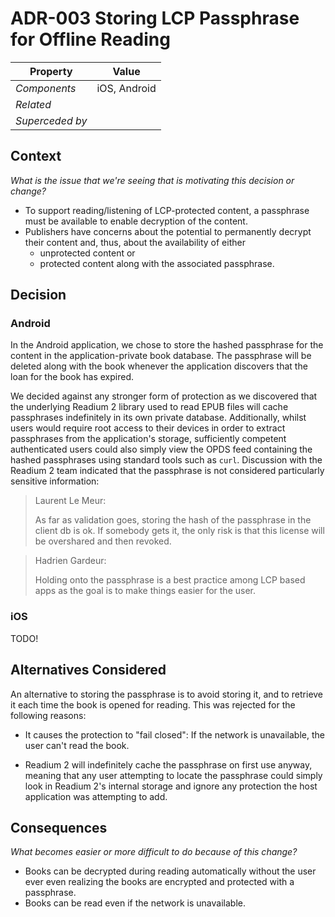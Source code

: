 # ADR-003 Storing LCP Passphrase for Offline Reading

| Property        | Value        |
| --              | --           |
| *Components*    | iOS, Android |
| *Related*       |              |
| *Superceded by* |              |

## Context

*What is the issue that we're seeing that is motivating this decision or change?*

- To support reading/listening of LCP-protected content, a passphrase must be available to enable decryption of the content.
- Publishers have concerns about the potential to permanently decrypt their content and, thus, about the availability of either
    - unprotected content or
    - protected content along with the associated passphrase.

## Decision

### Android

In the Android application, we chose to store the hashed passphrase for the
content in the application-private book database. The passphrase will
be deleted along with the book whenever the application discovers that the
loan for the book has expired.

We decided against any stronger form of protection as we discovered that the
underlying Readium 2 library used to read EPUB files will cache passphrases
indefinitely in its own private database. Additionally, whilst users would
require root access to their devices in order to extract passphrases from
the application's storage, sufficiently competent authenticated users could
also simply view the OPDS feed containing the hashed passphrases using standard
tools such as `curl`. Discussion with the Readium 2 team indicated that the
passphrase is not considered particularly sensitive information:

> Laurent Le Meur:
>
> As far as validation goes, storing the hash of the passphrase in the client
> db is ok. If somebody gets it, the only risk is that this license will be
> overshared and then revoked.

> Hadrien Gardeur:
>
> Holding onto the passphrase is a best practice among LCP based apps as the
> goal is to make things easier for the user.

### iOS

TODO!

## Alternatives Considered

An alternative to storing the passphrase is to avoid storing it, and to
retrieve it each time the book is opened for reading. This was rejected
for the following reasons:

- It causes the protection to "fail closed": If the network is unavailable,
  the user can't read the book.

- Readium 2 will indefinitely cache the passphrase on first use anyway,
  meaning that any user attempting to locate the passphrase could simply
  look in Readium 2's internal storage and ignore any protection the host
  application was attempting to add.

## Consequences

*What becomes easier or more difficult to do because of this change?*

- Books can be decrypted during reading automatically without the user ever
  even realizing the books are encrypted and protected with a passphrase.
- Books can be read even if the network is unavailable.
